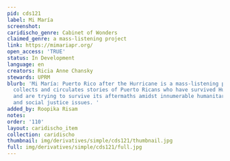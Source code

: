 ```yaml
---
pid: cds121
label: Mi María
screenshot: 
caridischo_genre: Cabinet of Wonders
claimed_genre: a mass-listening project
link: https://mimariapr.org/
open_access: 'TRUE'
status: In Development
language: en
creators: Ricia Anne Chansky
stewards: UPRM
blurb: 'Mi María: Puerto Rico after the Hurricane is a mass-listening project that
  collects and circulates stories of Puerto Ricans who have survived Hurricane María
  and are trying to survive its aftermaths amidst innumerable humanitarian concerns
  and social justice issues. '
added_by: Roopika Risam
notes: 
order: '110'
layout: caridischo_item
collection: caridischo
thumbnail: img/derivatives/simple/cds121/thumbnail.jpg
full: img/derivatives/simple/cds121/full.jpg
---
```

